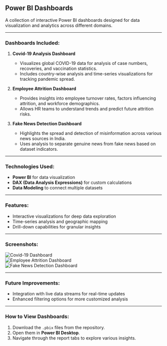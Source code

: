 ## Power BI Dashboards  

A collection of interactive Power BI dashboards designed for data visualization and analytics across different domains.  

---

### Dashboards Included:  
1. **Covid-19 Analysis Dashboard**  
   - Visualizes global COVID-19 data for analysis of case numbers, recoveries, and vaccination statistics.  
   - Includes country-wise analysis and time-series visualizations for tracking pandemic spread.  

2. **Employee Attrition Dashboard**  
   - Provides insights into employee turnover rates, factors influencing attrition, and workforce demographics.  
   - Allows HR teams to understand trends and predict future attrition risks.  

3. **Fake News Detection Dashboard**  
   - Highlights the spread and detection of misinformation across various news sources in India.  
   - Uses analysis to separate genuine news from fake news based on dataset indicators.  

---

### Technologies Used:  
- **Power BI** for data visualization  
- **DAX (Data Analysis Expressions)** for custom calculations  
- **Data Modeling** to connect multiple datasets  

---

### Features:  
- Interactive visualizations for deep data exploration  
- Time-series analysis and geographic mapping  
- Drill-down capabilities for granular insights  

---

### Screenshots:  
![Covid-19 Dashboard](![Covid19Analysis](https://github.com/user-attachments/assets/e18f2d46-3cd0-41e0-8e8e-e090e3bb203f)
)  
![Employee Attrition Dashboard](![EmployeeAttrition](https://github.com/user-attachments/assets/7b82d9f5-ba93-40d0-a8c3-6c5a0aaa1413)
)  
![Fake News Detection Dashboard](![FakeNewsDetection](https://github.com/user-attachments/assets/3d6f539d-a959-4494-9098-a6a74a9a5f3d)
)  

---

### Future Improvements:  
- Integration with live data streams for real-time updates  
- Enhanced filtering options for more customized analysis  

---

### How to View Dashboards:  
1. Download the `.pbix` files from the repository.  
2. Open them in **Power BI Desktop**.  
3. Navigate through the report tabs to explore various insights.  

